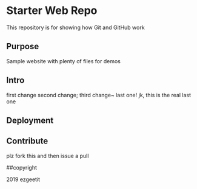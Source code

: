 # Starter Web Repo

This repository is for showing how Git and GitHub work

## Purpose

Sample website with plenty of files for demos

## Intro 
first change
second change;
third change~
last one!
jk, this is the real last one

## Deployment

## Contribute 

plz fork this and then issue a pull

##copyright 

2019 ezgeetit